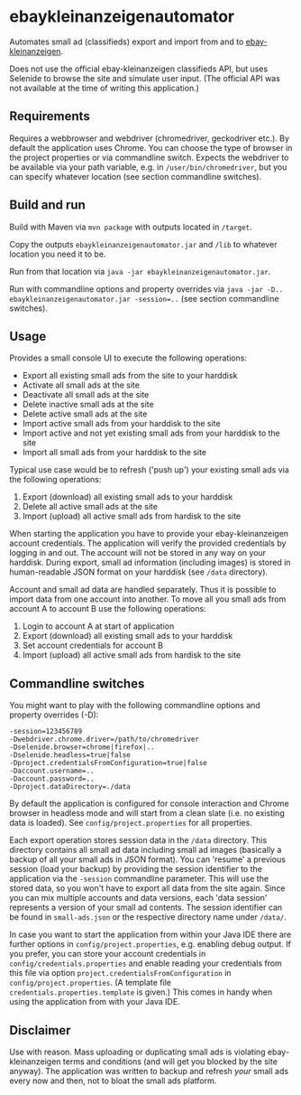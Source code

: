 # ebaykleinanzeigenautomator

Automates small ad (classifieds) export and import from and to [ebay-kleinanzeigen](https://www.ebay-kleinanzeigen.de).

Does not use the official ebay-kleinanzeigen classifieds API, but uses Selenide to browse the site and simulate user input. (The official API was not available at the time of writing this application.)

## Requirements

Requires a webbrowser and webdriver (chromedriver, geckodriver etc.). By default the application uses Chrome. You can choose the type of browser in the project properties or via commandline switch. Expects the webdriver to be available via your path variable, e.g. in `/user/bin/chromedriver`, but you can specify whatever location (see section commandline switches).

## Build and run

Build with Maven via `mvn package` with outputs located in `/target`.

Copy the outputs `ebaykleinanzeigenautomator.jar` and `/lib` to whatever location you need it to be.

Run from that location via `java -jar ebaykleinanzeigenautomator.jar`.

Run with commandline options and property overrides via `java -jar -D.. ebaykleinanzeigenautomator.jar -session=..` (see section commandline switches).

## Usage

Provides a small console UI to execute the following operations:

* Export all existing small ads from the site to your harddisk
* Activate all small ads at the site
* Deactivate all small ads at the site
* Delete inactive small ads at the site
* Delete active small ads at the site
* Import active small ads from your harddisk to the site
* Import active and not yet existing small ads from your harddisk to the site
* Import all small ads from your harddisk to the site

Typical use case would be to refresh ('push up') your existing small ads via the following operations:

1. Export (download) all existing small ads to your harddisk
2. Delete all active small ads at the site
3. Import (upload) all active small ads from hardisk to the site

When starting the application you have to provide your ebay-kleinanzeigen account credentials. The application will verify the provided credentials by logging in and out. The account will not be stored in any way on your harddisk. During export, small ad information (including images) is stored in human-readable JSON format on your harddisk (see `/data` directory).

Account and small ad data are handled separately. Thus it is possible to import data from one account into another. To move all you small ads from account A to account B use the following operations:

1. Login to account A at start of application
2. Export (download) all existing small ads to your harddisk
3. Set account credentials for account B
4. Import (upload) all active small ads from hardisk to the site

## Commandline switches

You might want to play with the following commandline options and property overrides (-D):
```
-session=123456789
-Dwebdriver.chrome.driver=/path/to/chromedriver
-Dselenide.browser=chrome|firefox|..
-Dselenide.headless=true|false
-Dproject.credentialsFromConfiguration=true|false
-Daccount.username=..
-Daccount.password=..
-Dproject.dataDirectory=./data
```
By default the application is configured for console interaction and Chrome browser in headless mode and will start from a clean slate (i.e. no existing data is loaded). See `config/project.properties` for all properties.

Each export operation stores session data in the `/data` directory. This directory contains all small ad data including small ad images (basically a backup of all your small ads in JSON format). You can 'resume' a previous session (load your backup) by providing the session identifier to the application via the `-session` commandline parameter. This will use the stored data, so you won't have to export all data from the site again. Since you can mix multiple accounts and data versions, each 'data session' represents a version of your small ad contents. The session identifier can be found in `small-ads.json` or the respective directory name under `/data/`.

In case you want to start the application from within your Java IDE there are further options in `config/project.properties`, e.g. enabling debug output. If you prefer, you can store your account credentials in ``config/credentials.properties`` and enable reading your credentials from this file via option `project.credentialsFromConfiguration` in `config/project.properties`. (A template file `credentials.properties.template` is given.) This comes in handy when using the application from with your Java IDE.

## Disclaimer

Use with reason. Mass uploading or duplicating small ads is violating ebay-kleinanzeigen terms and conditions (and will get you blocked by the site anyway). The application was written to backup and refresh *your* small ads every now and then, not to bloat the small ads platform.
